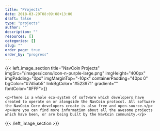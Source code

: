 ```yaml
---
title: "Projects"
date: 2018-03-20T08:09:08+13:00
draft: false
type: "projects"
author: ""
description: ""
resources: []
categories: []
slug: ""
order_page: true
order_by: "progress"
---
```

{{< left_image_section
    title="NavCoin Projects"
    imgSrc="/images/icons/icon-n-purple-large.png"
    imgHeight="400px"
    imgPadding="0px"
    imgMarginTop="-10px"
    containerPadding="40px 0"
    bgColor="#7d5ab5"
    linkBgColor="#523971"
    gradient=""
    fontColor="#FFF">}}

    <p>There is a whole eco-system of software which developers have created to operate on or alongside the NavCoin protocol. All software the NavCoin Core developers create is also free and open-source.</p>
    <p>Here you can find more information about all the awesome projects which have been, or are being built by the NavCoin community.</p>
{{< /left_image_section >}}